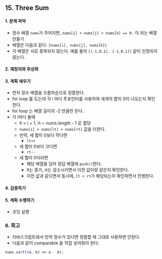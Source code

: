 ## 15. Three Sum
#### 1. 문제 파악
- 정수 배열 `nums`가 주어지면, `nums[i] + nums[j] + nums[k] == 0.` 이 되는 배열 만들기
- 배열은 다음과 같다. `[nums[i], nums[j], nums[k]]`
- 각 배열은 서로 중복되지 않는다. 예를 들어 `[[-1,0,1], [-1,0,1]]` 같이 인정되지 않는다.
#### 2. 재정의와 추상화
#### 3. 계획 세우기
- 먼저 정수 배열을 오름차순으로 정렬한다.
- for loop 를 도는데 각 i 마다 투포인터를 사용하여 세개의 합이 0이 나오는지 확인한다.
- for loop 는 배열 길이의 -2 만큼만 돈다.
- 각 i마다 돌때
  - lt = i + 1, rt = nums.length - 1 로 할당
  - `nums[i] + nums[lt] + nums[rt]` 값을 더한다.
  - 만약, 세 합이 0보다 작다면 
    - `lt++`
  - 세 합이 0보다 크다면
    - `rt--`
  - 세 합이 0이라면
    - 해당 배열을 담아 정답 배열에 `push()`한다.
    - lt는 증가, rt는 감소시키면서 이전 값이랑 같은지 확인한다.
    - 이전 값과 같으면서 동시에, `lt < rt`가 해당되는지 확인하면서 진행한다.

#### 4. 검증하기
#### 5. 계획 수행하기
- 코딩 실행

### 6. 회고
- 자바스크립트에서 만약 정수가 있다면 정렬할 때 그대로 사용하면 안된다.
- 다음과 같이 comparable 을 직접 넣어줘야 한다.
```javascript
nums.sort((a, b) => a - b);
```
